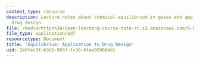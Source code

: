 ```yaml
---
content_type: resource
description: Lecture notes about chemical equilibrium in gases and application to
  drug design.
file: /media/https%3A/open-learning-course-data-rc.s3.amazonaws.com/5-60-thermodynamics-kinetics-spring-2008/2e8fec9f63d59037fc366faa90966481_lec_17.pdf
file_type: application/pdf
resourcetype: Document
title: 'Equilibrium: Application to Drug Design'
uid: 2e8fec9f-63d5-9037-fc36-6faa90966481
---
```

